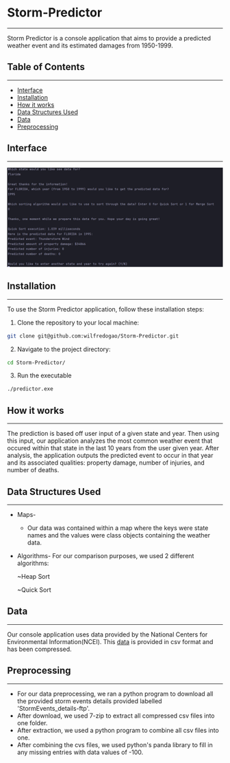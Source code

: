 # Storm-Predictor
-------

Storm Predictor is a console application that aims to provide a predicted weather event and its estimated damages from 1950-1999. 

## Table of Contents
-------
- [Interface](#interface)
- [Installation](#installation)
- [How it works](#how-it-works)
- [Data Structures Used](#data-structures-used)
- [Data](#data)
- [Preprocessing](#preprocessing)

## Interface
-------
![Console Interface](pictures/console.png)

## Installation
-------
To use the Storm Predictor application, follow these installation steps:

1. Clone the repository to your local machine:
```bash
git clone git@github.com:wilfredogao/Storm-Predictor.git
```
2. Navigate to the project directory:
```bash
cd Storm-Predictor/
```
3. Run the executable
```bash
./predictor.exe
```

## How it works
-------
The prediction is based off user input of a given state and year. Then using this input, our application analyzes the most common weather event that occured within that state in the last 10 years from the user given year. 
After analysis, the application outputs the predicted event to occur in that year and its associated qualities: property damage, number of injuries, and number of deaths.

## Data Structures Used
-------
* Maps-
  * Our data was contained within a map where the keys were state names and the values were class objects containing the weather data.
* Algorithms-
For our comparison purposes, we used 2 different algorithms:

  ~Heap Sort

  ~Quick Sort

## Data
-------
Our console application uses data provided by the National Centers for Environmental Information(NCEI). This [data](https://www.ncei.noaa.gov/pub/data/swdi/stormevents/csvfiles/) is provided in csv format and has been compressed. 

## Preprocessing
-------
* For our data preprocessing, we ran a python program to download all the provided storm events details provided labelled 'StormEvents_details-ftp'.
* After download, we used 7-zip to extract all compressed csv files into one folder.
* After extraction, we used a python program to combine all csv files into one. 
* After combining the cvs files, we used python's panda library to fill in any missing entries with data values of -100.

